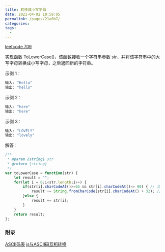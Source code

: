 ```yaml
---
title: 转换成小写字母
date: 2021-04-02 10:59:05
permalink: /pages/21a0b7/
categories:
tags:
  - 
---
```


[leetcode 709](https://leetcode-cn.com/problems/to-lower-case/)

实现函数 ToLowerCase()，该函数接收一个字符串参数 str，并将该字符串中的大写字母转换成小写字母，之后返回新的字符串。

示例 1：
```js
输入: "Hello"
输出: "hello"
```
示例 2：
```js
输入: "here"
输出: "here"
```
示例 3：
```js
输入: "LOVELY"
输出: "lovely"
```

解答：  

```js
/**
 * @param {string} str
 * @return {string}
 */
var toLowerCase = function(str) {
    let result = "";
    for(let i = 0;i<str.length;i++) {
        if(str[i].charCodeAt()>=65 && str[i].charCodeAt()<= 90) { // 当前字母在A-Z中
            result += String.fromCharCode(str[i].charCodeAt() + 32); // 加32代表转为小写字母
        }else {
            result += str[i];
        }
    }
    return result;
};
```

### 附录

[ASCII码表](https://tool.oschina.net/commons?type=4)
[js与ASCII码互相转换](https://blog.csdn.net/xiaobing_hope/article/details/78645273)